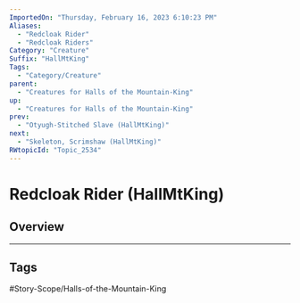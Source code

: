 ```yaml
---
ImportedOn: "Thursday, February 16, 2023 6:10:23 PM"
Aliases:
  - "Redcloak Rider"
  - "Redcloak Riders"
Category: "Creature"
Suffix: "HallMtKing"
Tags:
  - "Category/Creature"
parent:
  - "Creatures for Halls of the Mountain-King"
up:
  - "Creatures for Halls of the Mountain-King"
prev:
  - "Otyugh-Stitched Slave (HallMtKing)"
next:
  - "Skeleton, Scrimshaw (HallMtKing)"
RWtopicId: "Topic_2534"
---
```

# Redcloak Rider (HallMtKing)
## Overview

---
## Tags
#Story-Scope/Halls-of-the-Mountain-King


